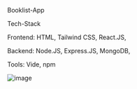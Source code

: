 Booklist-App

Tech-Stack

Frontend: 
HTML, 
Tailwind CSS, 
React.JS, 

Backend:
Node.JS, 
Express.JS, 
MongoDB, 

Tools:
Vide, 
npm



![image](https://github.com/user-attachments/assets/09d3d4de-227d-40f7-bb8f-19954bbd347a)
